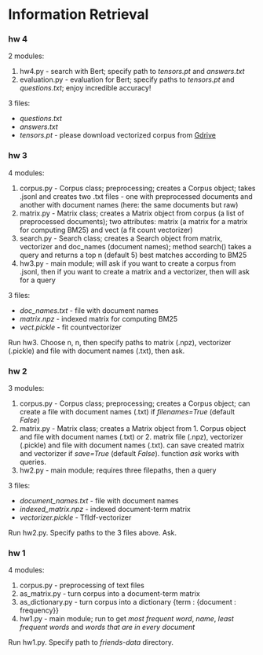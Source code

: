 # Information Retrieval

### hw 4

2 modules:
1. hw4.py - search with Bert; specify path to *tensors.pt* and *answers.txt*
2. evaluation.py - evaluation for Bert; specify paths to *tensors.pt* and *questions.txt*; enjoy incredible accuracy!

3 files:
- *questions.txt*
- *answers.txt*
- *tensors.pt* - please download vectorized corpus from [Gdrive](https://drive.google.com/file/d/1CQkYSM2LIWD3iGMxNpef5b2qcyeQv2BF/view?usp=sharing)

### hw 3

4 modules:
1. corpus.py - Corpus class; preprocessing; creates a Corpus object; takes .jsonl and creates two .txt files - one with preprocessed documents and another with document names (here: the same documents but raw)
2. matrix.py - Matrix class; creates a Matrix object from corpus (a list of preprocessed documents); two attributes: matrix (a matrix for a matrix for computing BM25) and vect (a fit count vectorizer)
3. search.py - Search class; creates a Search object from matrix, vectorizer and doc_names (document names); method search() takes a query and returns a top n (default 5) best matches according to BM25
4. hw3.py - main module; will ask if you want to create a corpus from .jsonl, then if you want to create a matrix and a vectorizer, then will ask for a query

3 files:
- *doc_names.txt* - file with document names
- *matrix.npz* - indexed matrix for computing BM25
- *vect.pickle* - fit countvectorizer

Run hw3. Choose n, n, then specify paths to matrix (.npz), vectorizer (.pickle) and file with document names (.txt), then ask.

### hw 2

3 modules:
1. corpus.py - Corpus class; preprocessing; creates a Corpus object; can create a file with document names (.txt) if *filenames=True* (default *False*)
2. matrix.py - Matrix class; creates a Matrix object from 1. Corpus object and file with document names (.txt) or 2. matrix file (.npz), vectorizer (.pickle) and file with document names (.txt). can save created matrix and vectorizer if *save=True* (default *False*). function *ask* works with queries.
3. hw2.py - main module; requires three filepaths, then a query

3 files:
- *document_names.txt* - file with document names
- *indexed_matrix.npz* - indexed document-term matrix
- *vectorizer.pickle* - TfIdf-vectorizer

Run hw2.py. Specify paths to the 3 files above. Ask.

### hw 1

4 modules: 
1. corpus.py - preprocessing of text files
2. as_matrix.py - turn corpus into a document-term matrix
3. as_dictionary.py - turn corpus into a dictionary {term : {document : frequency}}
4. hw1.py - main module; run to get *most frequent word*, *name*, *least frequent words* and *words that are in every document*

Run hw1.py. Specify path to *friends-data* directory. 
